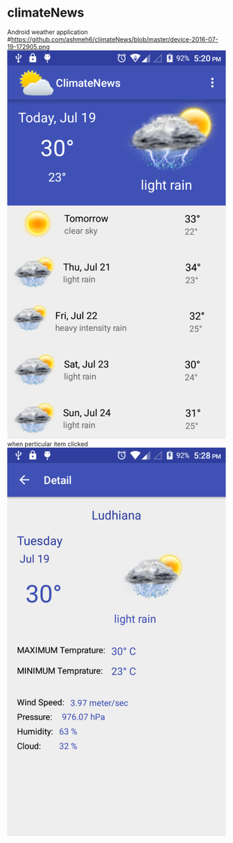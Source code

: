 # climateNews
Android weather application
#https://github.com/ashmeh6/climateNews/blob/master/device-2016-07-19-172905.png
![ClimateNews screen shot](https://github.com/ashmeh6/climateNews/blob/master/device-2016-07-19-172052.png "Screen Shot")
when perticular item clicked
![ClimateNews screen shot](https://github.com/ashmeh6/climateNews/blob/master/device-2016-07-19-172905.png)
